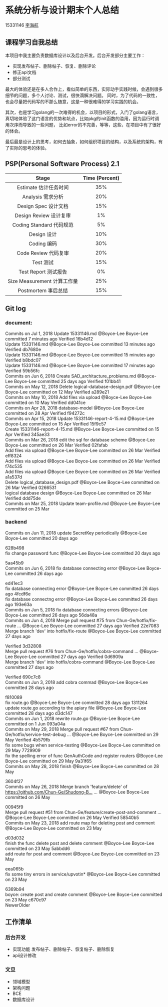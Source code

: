 # 系统分析与设计期末个人总结
15331146 [李海航](https://github.com/Boyce-Lee)

## 课程学习自我总结
本项目中我主要负责数据库设计以及后台开发。后台开发部分主要工作：
+ 实现发布帖子、删除帖子、恢复、删除评论
+ 修正api文档
+ 部分测试

最大的体验还是在多人合作上，看似简单的东西，实际动手实践时候，会遇到很多细节的问题，多个人讨论、测试，很快滴解决问题。
同时，为了代码的一致性，也会尽量把代码写的不那么随意，这是一种很难得的学习实践的机会。

其次，也是学习golang的一次难得的机会，以项目的形式，入门了golang语言，真切地体验了这门语言的优势和坑点，比如pkg的init函数的滥用，因为运行时调用次序而导致的一些问题，
比如error的不完善，等等，这些，在项目中有了很好的体会。

最后最是设计上的思考，如何去抽象，如何组织项目的结构，以及系统的架构，有了实际的思考的体验。

## PSP(Personal Software Process) 2.1
|Stage | Time (Percent)|
|:----:|:----:|
|Estimate 估计任务时间|	35%|
|Analysis 需求分析|	20%|
|Design Spec 设计文档|	15%|
|Design Review 设计复审	|1%|
|Coding Standard 代码规范	|5%|
|Design 设计	|10%|
|Coding 编码	|30%|
|Code Review 代码复审	|20%|
|Test 测试	|15%|
|Test Report 测试报告	|0%|
|Size Measurement 计算工作量	|25%|
|Postmortem 事后总结	|15%|

## Git log
### document:
Commits on Jul 1, 2018
Update 15331146.md
@Boyce-Lee
Boyce-Lee committed 7 minutes ago
Verified  16b4d12  
Update 15331146.md
@Boyce-Lee
Boyce-Lee committed 13 minutes ago
Verified  db7680e  
Update 15331146.md
@Boyce-Lee
Boyce-Lee committed 15 minutes ago
Verified  b8bdc07  
Update 15331146.md
@Boyce-Lee
Boyce-Lee committed 17 minutes ago
Verified  59b56fc  
Commits on Jun 6, 2018
Create SAD_architacture_problems.md
@Boyce-Lee
Boyce-Lee committed 25 days ago
Verified  f01bb41  
Commits on May 12, 2018
Delete logical-database-design.pdf
@Boyce-Lee
Boyce-Lee committed on 12 May
Verified  a289e21  
Commits on May 10, 2018
Add files via upload
@Boyce-Lee
Boyce-Lee committed on 10 May
Verified  dd041ce  
Commits on Apr 28, 2018
database-model
@Boyce-Lee
Boyce-Lee committed on 28 Apr
Verified  f94272c  
Commits on Apr 15, 2018
Update 15331146-report-4-15.md
@Boyce-Lee
Boyce-Lee committed on 15 Apr
Verified  15f9c57  
Create 15331146-report-4-15.md
@Boyce-Lee
Boyce-Lee committed on 15 Apr
Verified  345ae33  
Commits on Mar 26, 2018
edit the sql for database scheme
@Boyce-Lee
Boyce-Lee committed on 26 Mar
Verified  02fafab  
Add files via upload
@Boyce-Lee
Boyce-Lee committed on 26 Mar
Verified  eff8324  
Add files via upload
@Boyce-Lee
Boyce-Lee committed on 26 Mar
Verified  f74c535  
Add files via upload
@Boyce-Lee
Boyce-Lee committed on 26 Mar
Verified  a1a537d  
Delete logical_database_design.pdf
@Boyce-Lee
Boyce-Lee committed on 26 Mar
Verified  0266531  
logical database design
@Boyce-Lee
Boyce-Lee committed on 26 Mar
Verified  ddd75de  
Commits on Mar 25, 2018
Update team-profile.md
@Boyce-Lee
Boyce-Lee committed on 25 Mar

### backend
Commits on Jun 11, 2018
update SecretKey periodically
@Boyce-Lee
Boyce-Lee committed 20 days ago

628b498  
fix change password func
@Boyce-Lee
Boyce-Lee committed 20 days ago

5aa45b9  
Commits on Jun 6, 2018
fix database connecting error
@Boyce-Lee
Boyce-Lee committed 26 days ago

ed41ec3  
fix database connecting error
@Boyce-Lee
Boyce-Lee committed 26 days ago
4fcdf6e  
fix database connectng error
@Boyce-Lee
Boyce-Lee committed 26 days ago
193e63a  
Commits on Jun 5, 2018
fix database connecting errors
@Boyce-Lee
Boyce-Lee committed 26 days ago
56da48a  
Commits on Jun 4, 2018
Merge pull request #75 from Chun-Ge/hotfix/fix-route  …
@Boyce-Lee
Boyce-Lee committed 27 days ago
Verified  22e7083  
Merge branch 'dev' into hotfix/fix-route
@Boyce-Lee
Boyce-Lee committed 27 days ago

Verified  3d32808  
Merge pull request #76 from Chun-Ge/hotfix/cobra-command  …
@Boyce-Lee
Boyce-Lee committed 27 days ago
Verified  0d6909a  
Merge branch 'dev' into hotfix/cobra-command
@Boyce-Lee
Boyce-Lee committed 27 days ago

Verified  690c7c8  
Commits on Jun 3, 2018
add cobra commad
@Boyce-Lee
Boyce-Lee committed 28 days ago

f810089  
fix route.go
@Boyce-Lee
Boyce-Lee committed 28 days ago
1311264  
update route.go according to the apiary file
@Boyce-Lee
Boyce-Lee committed 28 days ago
d3dc147  
Commits on Jun 1, 2018
rewrite route.go
@Boyce-Lee
Boyce-Lee committed on 1 Jun
093a04a  
Commits on May 29, 2018
Merge pull request #67 from Chun-Ge/hotfix/service-test-debug  …
@Boyce-Lee
Boyce-Lee committed on 29 May
Verified  4b579fb  
fix some bugs when service-testing
@Boyce-Lee
Boyce-Lee committed on 29 May
7729909  
fix the spelling error of func GenAuthCode and register routers
@Boyce-Lee
Boyce-Lee committed on 29 May
9a31f65  
Commits on May 28, 2018
finish
@Boyce-Lee
Boyce-Lee committed on 28 May

3604f27  
Commits on May 26, 2018
Merge branch 'feature/delete' of https://github.com/Chun-Ge/Shudong-B…  …
@Boyce-Lee
Boyce-Lee committed on 26 May

00945f9  
Merge pull request #51 from Chun-Ge/feature/create-post-and-comment  …
@Boyce-Lee
Boyce-Lee committed on 26 May
Verified  58540b5  
Commits on May 23, 2018
add route map for deleting post and comment
@Boyce-Lee
Boyce-Lee committed on 23 May

d03d032  
finish the func delete post and delete comment
@Boyce-Lee
Boyce-Lee committed on 23 May
5abbdd6  
add route for post and comment
@Boyce-Lee
Boyce-Lee committed on 23 May

eea065b  
fix some tiny errors in service/upvotin*
@Boyce-Lee
Boyce-Lee committed on 23 May

6369b94  
boyce: create post and create comment
@Boyce-Lee
Boyce-Lee committed on 23 May
c670c97  
NewerOlder


## 工作清单
### 后台开发
+ 实现功能 发布帖子、删除帖子、恢复帖子、删除恢复
+ api设计修改

### 文旦
+ 领域模型
+ 架构问题
+ BCE
+ 数据库设计

